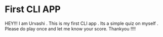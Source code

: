 # First CLI APP 

HEY!!! I am Urvashi . This is my first CLI app . Its a simple quiz on myself . Please do play once and let me know your score. 
Thankyou !!!!
